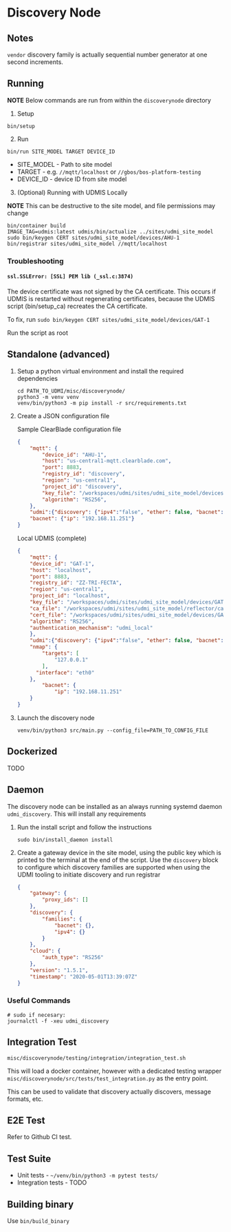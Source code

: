 # Discovery Node

## Notes

`vendor` discovery family is actually sequential number generator at one second increments.

## Running

**NOTE** Below commands are run from within the `discoverynode` directory

1. Setup

```
bin/setup
```

2. Run 

```
bin/run SITE_MODEL TARGET DEVICE_ID
```

- SITE_MODEL - Path to site model
- TARGET - e.g. `//mqtt/localhost` or `//gbos/bos-platform-testing`
- DEVICE_ID - device ID from site model

3. (Optional) Running with UDMIS Locally

**NOTE** This can be destructive to the site model, and file permissions may change
```
bin/container build 
IMAGE_TAG=udmis:latest udmis/bin/actualize ../sites/udmi_site_model
sudo bin/keygen CERT sites/udmi_site_model/devices/AHU-1
bin/registrar sites/udmi_site_model //mqtt/localhost
```

### Troubleshooting


#### `ssl.SSLError: [SSL] PEM lib (_ssl.c:3874)` 

The device certificate was not signed by the CA certificate. This occurs if UDMIS is restarted without regenerating certificates,
because the UDMIS script (bin/setup_ca) recreates the CA certificate.

To fix, run `sudo bin/keygen CERT sites/udmi_site_model/devices/GAT-1`

Run the script as root

## Standalone (advanced)



1.  Setup a python virtual environment and install the required dependencies

    ```shell
    cd PATH_TO_UDMI/misc/discoverynode/
    python3 -m venv venv
    venv/bin/python3 -m pip install -r src/requirements.txt
    ```

2. Create a JSON configuration file

    Sample ClearBlade configuration file

    ```json
    {
        "mqtt": {
            "device_id": "AHU-1",
            "host": "us-central1-mqtt.clearblade.com",
            "port": 8883,
            "registry_id": "discovery",
            "region": "us-central1",
            "project_id": "discovery",
            "key_file": "/workspaces/udmi/sites/udmi_site_model/devices/AHU-1/rsa_private.pem",
            "algorithm": "RS256",
        },
        "udmi":{"discovery": {"ipv4":"false", "ether": false, "bacnet": false}},
        "bacnet": {"ip": "192.168.11.251"}
    }
    ```

    Local UDMIS (complete)

    ```json
    {
        "mqtt": {
        "device_id": "GAT-1",
        "host": "localhost",
        "port": 8883,
        "registry_id": "ZZ-TRI-FECTA",
        "region": "us-central1",
        "project_id": "localhost",
        "key_file": "/workspaces/udmi/sites/udmi_site_model/devices/GAT-1/rsa_private.pem",
        "ca_file": "/workspaces/udmi/sites/udmi_site_model/reflector/ca.crt",
        "cert_file": "/workspaces/udmi/sites/udmi_site_model/devices/GAT-1/rsa_private.crt",
        "algorithm": "RS256",
        "authentication_mechanism": "udmi_local"
        },
        "udmi":{"discovery": {"ipv4":"false", "ether": false, "bacnet":false}},
        "nmap": {
            "targets": [
                "127.0.0.1"
            ],
          "interface": "eth0"
        },
            "bacnet": {
                "ip": "192.168.11.251"
        }
    }
    ```

3. Launch the discovery node

    ```
    venv/bin/python3 src/main.py --config_file=PATH_TO_CONFIG_FILE
    ```


## Dockerized

TODO

## Daemon

The discovery node can be installed as an always running systemd daemon `udmi_discovery`. This will install any requirements

1.  Run the install script and follow the instructions

    ```
    sudo bin/install_daemon install
    ```

2.  Create a gateway device in the site model, using the public key which is printed to the terminal at the end of the script. Use the `discovery` block to configure which discovery families are supported when using the UDMI tooling to initiate discovery and run registrar

    ```json
    {
        "gateway": {
            "proxy_ids": []
        },
        "discovery": {
            "families": {
                "bacnet": {},
                "ipv4": {}
            }
        },
        "cloud": {
            "auth_type": "RS256"
        },
        "version": "1.5.1",
        "timestamp": "2020-05-01T13:39:07Z"
    }
    ```

### Useful Commands

```
# sudo if necesary:
journalctl -f -xeu udmi_discovery

```

## Integration Test

```
misc/discoverynode/testing/integration/integration_test.sh
```

This will load a docker container, however with a dedicated testing wrapper 
`misc/discoverynode/src/tests/test_integration.py` 
as the entry point.

This can be used to validate that discovery actually discovers, message formats, etc.

## E2E Test

Refer to Github CI test. 

## Test Suite

- Unit tests - `~/venv/bin/python3 -m pytest tests/`
- Integration tests - TODO

## Building binary

Use `bin/build_binary`
